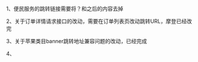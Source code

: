 1、便民服务的跳转链接需要将？和之后的内容去掉



2、关于订单详情请求接口的改动，需要在订单列表页改动跳转URL，摩登已经改完

3、关于苹果类目banner跳转地址兼容问题的改动，已经完成

4、



